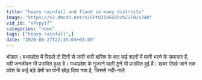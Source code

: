 ```yaml
---
title: "heavy rainfall and flood in many districts"
image: "https://s2.dmcdn.net/v/SPtU31VGG5hchZ2F0/x240"
vid_id: "x7vpytf"
categories: "news"
tags: ["heavy rainfall",]
date: "2020-08-27T22:39:04+03:00"
---
```

भोपाल। मध्यप्रदेश में पिछले दो दिनों से जारी भारी बारिश के बाद कई शहरों में पानी भरने के समाचार हैं, वहीं जनजीवन भी प्रभावित हुआ है। मध्यप्रदेश के गुजरने वाली ट्रेनें भी प्रभावित हुई हैं। खबर लिखे जाने तक प्रदेश के कई बड़े डेमों का पानी छोड़ दिया गया है, जिससे नदी-नाले
